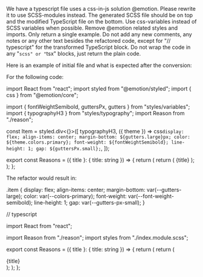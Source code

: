 We have a typescript file uses a css-in-js solution @emotion.
Please rewrite it to use SCSS-modules instead.
The generated SCSS file should be on top and the modified TypeScript file on the bottom.
Use css-variables instead of SCSS variables when possible.
Remove @emotion related styles and imports. 
Only return a single example. Do not add any new comments, any notes or any other text besides the refactored code, 
except for "// typescript" for the transformed TypeScript block.
Do not wrap the code in any "```scss" or "```tsx" blocks, just return the plain code.

Here is an example of initial file and what is expected after the conversion:

For the following code:

import React from "react";
import styled from "@emotion/styled";
import { css } from "@emotion/core";

import { fontWeightSemibold, guttersPx, gutters } from "styles/variables";
import { typographyH3 } from "styles/typography";
import Reason from "./reason";

const Item = styled.div<{}>([
  typographyH3,
  ({ theme }) =>
    css`
      display: flex;
      align-items: center;
      margin-bottom: ${gutters.large}px;
      color: ${theme.colors.primary};
      font-weight: ${fontWeightSemibold};
      line-height: 1;
      gap: ${guttersPx.small};
    `,
]);

export const Reasons = ({ title }: { title: string }) => {
  return (
    <Reason ssrOnly>
      return (
        <Item>{title}</Item>
      );
    </Reason>
  );
};


The refactor would result in:

.item {
  display: flex;
  align-items: center;
  margin-bottom: var(--gutters-large);
  color: var(--colors-primary);
  font-weight: var(--font-weight-semibold);
  line-height: 1;
  gap: var(--gutters-px-small);
}

// typescript

import React from "react";

import Reason from "./reason";
import styles from "./index.module.scss";

export const Reasons = ({ title }: { title: string }) => {
  return (
    <Reason ssrOnly>
      return (
        <div className={css.item}>{title}</div>
      );
    </Reason>
  );
};